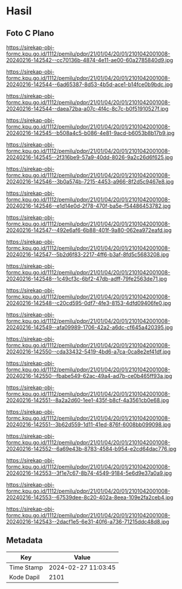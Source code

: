 # Hasil

## Foto C Plano

https://sirekap-obj-formc.kpu.go.id/1112/pemilu/pdpr/21/01/04/20/01/2101042001008-20240216-142542--cc70136b-4874-4e11-ae00-60a2785840d9.jpg

https://sirekap-obj-formc.kpu.go.id/1112/pemilu/pdpr/21/01/04/20/01/2101042001008-20240216-142544--6ad65387-8d53-4b5d-ace1-b14fce0b9bdc.jpg

https://sirekap-obj-formc.kpu.go.id/1112/pemilu/pdpr/21/01/04/20/01/2101042001008-20240216-142544--daea72ba-a07c-4f4c-8c7c-b0f51910527f.jpg

https://sirekap-obj-formc.kpu.go.id/1112/pemilu/pdpr/21/01/04/20/01/2101042001008-20240216-142545--b508a4c5-b086-4e81-9acd-b6053b8b17b9.jpg

https://sirekap-obj-formc.kpu.go.id/1112/pemilu/pdpr/21/01/04/20/01/2101042001008-20240216-142545--2f316be9-57a9-40dd-8026-9a2c26d6f625.jpg

https://sirekap-obj-formc.kpu.go.id/1112/pemilu/pdpr/21/01/04/20/01/2101042001008-20240216-142546--3b0a574b-7215-4453-a966-8f2d5c9467e8.jpg

https://sirekap-obj-formc.kpu.go.id/1112/pemilu/pdpr/21/01/04/20/01/2101042001008-20240216-142546--e1d14e0d-2f78-470f-ba5e-f54486453782.jpg

https://sirekap-obj-formc.kpu.go.id/1112/pemilu/pdpr/21/01/04/20/01/2101042001008-20240216-142547--492e6af6-6b88-401f-9a80-062ea972eafd.jpg

https://sirekap-obj-formc.kpu.go.id/1112/pemilu/pdpr/21/01/04/20/01/2101042001008-20240216-142547--5b2d6f83-2217-4ff6-b3af-8fd5c5683208.jpg

https://sirekap-obj-formc.kpu.go.id/1112/pemilu/pdpr/21/01/04/20/01/2101042001008-20240216-142548--1c49cf3c-6bf2-47db-adff-79fe2563de71.jpg

https://sirekap-obj-formc.kpu.go.id/1112/pemilu/pdpr/21/01/04/20/01/2101042001008-20240216-142548--c20cd595-0df7-4fe3-8153-4dfd09406fe0.jpg

https://sirekap-obj-formc.kpu.go.id/1112/pemilu/pdpr/21/01/04/20/01/2101042001008-20240216-142549--afa09989-1706-42a2-a6dc-cf645a420395.jpg

https://sirekap-obj-formc.kpu.go.id/1112/pemilu/pdpr/21/01/04/20/01/2101042001008-20240216-142550--cda33432-5419-4bd6-a7ca-0ca8e2ef41df.jpg

https://sirekap-obj-formc.kpu.go.id/1112/pemilu/pdpr/21/01/04/20/01/2101042001008-20240216-142550--fbabe549-62ac-49a4-ad7b-ce0b465ff93a.jpg

https://sirekap-obj-formc.kpu.go.id/1112/pemilu/pdpr/21/01/04/20/01/2101042001008-20240216-142551--8a2a2d60-1ee1-435f-b8cf-4a3561cb0e68.jpg

https://sirekap-obj-formc.kpu.go.id/1112/pemilu/pdpr/21/01/04/20/01/2101042001008-20240216-142551--3b62d559-1d11-41ed-876f-6008bb099098.jpg

https://sirekap-obj-formc.kpu.go.id/1112/pemilu/pdpr/21/01/04/20/01/2101042001008-20240216-142552--6a69e43b-8783-4584-b954-e2cd64dac776.jpg

https://sirekap-obj-formc.kpu.go.id/1112/pemilu/pdpr/21/01/04/20/01/2101042001008-20240216-142553--3f1e7c67-8b74-4549-9184-5e6d9e37a0a9.jpg

https://sirekap-obj-formc.kpu.go.id/1112/pemilu/pdpr/21/01/04/20/01/2101042001008-20240216-142553--67539dee-8c20-402a-8eea-109e2fa2ceb4.jpg

https://sirekap-obj-formc.kpu.go.id/1112/pemilu/pdpr/21/01/04/20/01/2101042001008-20240216-142543--2dacf1e5-6e31-40f6-a736-71215ddc48d8.jpg


## Metadata

| Key        | Value               |
| ---------- | ------------------- |
| Time Stamp | 2024-02-27 11:03:45 |
| Kode Dapil | 2101                |



